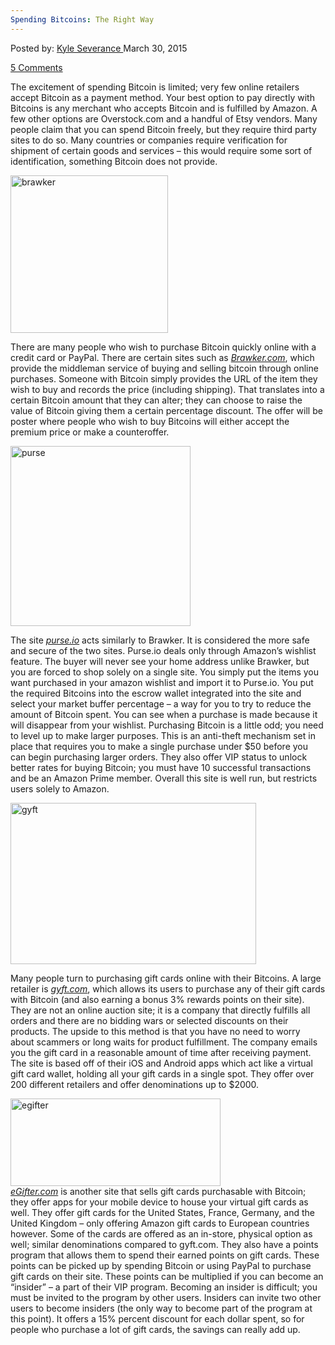 ```yaml
---
Spending Bitcoins: The Right Way
---
```

<article class="post-listing post-8287 post type-post status-publish format-standard has-post-thumbnail hentry category-deepdot-news tag-amazon tag-apple tag-bitcoin tag-spend tag-starbucks tag-walmart">
<div class="post-inner">
<span>Posted by: <a href="https://www.deepdotweb.com/author/kyleseverance/" title="">Kyle Severance </a></span>
<span>March 30, 2015</span>

<span><a href="https://www.deepdotweb.com/2015/03/30/how-to-spend-bitcoin-at-amazon-starbucks-apple-and-walmart/#comments">5 Comments</a></span>
</p>
<div class="clear"></div>
<div class="entry">
<p>The excitement of spending Bitcoin is limited; very few online retailers accept Bitcoin as a payment method. Your best option to pay directly with Bitcoins is any merchant who accepts Bitcoin and is fulfilled by Amazon. A few other options are Overstock.com and a handful of Etsy vendors. Many people claim that you can spend Bitcoin freely, but they require third party sites to do so. Many countries or companies require verification for shipment of certain goods and services &#8211; this would require some sort of identification, something Bitcoin does not provide.</p>
<p><a href="/imgs/2014/12/brawker.png"><img class="aligncenter  wp-image-8669" src="https://www.deepdotweb.com/wp-content/uploads/2014/12/brawker.png" alt="brawker" width="252" height="252" srcset="https://www.deepdotweb.com/wp-content/uploads/2014/12/brawker.png 400w, https://www.deepdotweb.com/wp-content/uploads/2014/12/brawker-150x150.png 150w, https://www.deepdotweb.com/wp-content/uploads/2014/12/brawker-300x300.png 300w, https://www.deepdotweb.com/wp-content/uploads/2014/12/brawker-55x55.png 55w, https://www.deepdotweb.com/wp-content/uploads/2014/12/brawker-50x50.png 50w" sizes="(max-width: 252px) 100vw, 252px"/></a></p>
<p>There are many people who wish to purchase Bitcoin quickly online with a credit card or PayPal. There are certain sites such as <a href="https://brawker.com/"><em>Brawker.com</em></a>, which provide the middleman service of buying and selling bitcoin through online purchases. Someone with Bitcoin simply provides the URL of the item they wish to buy and records the price (including shipping). That translates into a certain Bitcoin amount that they can alter; they can choose to raise the value of Bitcoin giving them a certain percentage discount. The offer will be poster where people who wish to buy Bitcoins will either accept the premium price or make a counteroffer.</p>
<p><a href="/imgs/2014/12/purse.png"><img class="aligncenter size-full wp-image-8670" src="https://www.deepdotweb.com/wp-content/uploads/2014/12/purse.png" alt="purse" width="288" height="288" srcset="https://www.deepdotweb.com/wp-content/uploads/2014/12/purse.png 288w, https://www.deepdotweb.com/wp-content/uploads/2014/12/purse-150x150.png 150w, https://www.deepdotweb.com/wp-content/uploads/2014/12/purse-55x55.png 55w, https://www.deepdotweb.com/wp-content/uploads/2014/12/purse-50x50.png 50w" sizes="(max-width: 288px) 100vw, 288px"/></a></p>
<p>The site <a href="https://purse.io/"><em>purse.io</em></a> acts similarly to Brawker. It is considered the more safe and secure of the two sites. Purse.io deals only through Amazon’s wishlist feature. The buyer will never see your home address unlike Brawker, but you are forced to shop solely on a single site. You simply put the items you want purchased in your amazon wishlist and import it to Purse.io. You put the required Bitcoins into the escrow wallet integrated into the site and select your market buffer percentage &#8211; a way for you to try to reduce the amount of Bitcoin spent. You can see when a purchase is made because it will disappear from your wishlist. Purchasing Bitcoin is a little odd; you need to level up to make larger purposes. This is an anti-theft mechanism set in place that requires you to make a single purchase under $50 before you can begin purchasing larger orders. They also offer VIP status to unlock better rates for buying Bitcoin; you must have 10 successful transactions and be an Amazon Prime member. Overall this site is well run, but restricts users solely to Amazon.</p>
<p><a href="/imgs/2014/12/gyft.jpg"><img class="aligncenter  wp-image-8671" src="https://www.deepdotweb.com/wp-content/uploads/2014/12/gyft.jpg" alt="gyft" width="393" height="258" srcset="https://www.deepdotweb.com/wp-content/uploads/2014/12/gyft.jpg 610w, https://www.deepdotweb.com/wp-content/uploads/2014/12/gyft-300x197.jpg 300w" sizes="(max-width: 393px) 100vw, 393px"/></a></p>
<p>Many people turn to purchasing gift cards online with their Bitcoins. A large retailer is <a href="http://www.gyft.com/"><em>gyft.com</em></a>, which allows its users to purchase any of their gift cards with Bitcoin (and also earning a bonus 3% rewards points on their site). They are not an online auction site; it is a company that directly fulfills all orders and there are no bidding wars or selected discounts on their products. The upside to this method is that you have no need to worry about scammers or long waits for product fulfillment. The company emails you the gift card in a reasonable amount of time after receiving payment. The site is based off of their iOS and Android apps which act like a virtual gift card wallet, holding all your gift cards in a single spot. They offer over 200 different retailers and offer denominations up to $2000.</p>
<p><a href="/imgs/2014/12/egifter.png"><img class="aligncenter size-full wp-image-8672" src="https://www.deepdotweb.com/wp-content/uploads/2014/12/egifter.png" alt="egifter" width="336" height="140" srcset="https://www.deepdotweb.com/wp-content/uploads/2014/12/egifter.png 336w, https://www.deepdotweb.com/wp-content/uploads/2014/12/egifter-300x125.png 300w" sizes="(max-width: 336px) 100vw, 336px"/></a><br/>
<a href="https://www.egifter.com/"><em>eGifter.com</em></a> is another site that sells gift cards purchasable with Bitcoin; they offer apps for your mobile device to house your virtual gift cards as well. They offer gift cards for the United States, France, Germany, and the United Kingdom &#8211; only offering Amazon gift cards to European countries however. Some of the cards are offered as an in-store, physical option as well; similar denominations compared to gyft.com. They also have a points program that allows them to spend their earned points on gift cards. These points can be picked up by spending Bitcoin or using PayPal to purchase gift cards on their site. These points can be multiplied if you can become an “insider” &#8211; a part of their VIP program. Becoming an insider is difficult; you must be invited to the program by other users. Insiders can invite two other users to become insiders (the only way to become part of the program at this point). It offers a 15% percent discount for each dollar spent, so for people who purchase a lot of gift cards, the savings can really add up.</p>
</div>
<span style="display:none"><a href="https://www.deepdotweb.com/tag/amazon/" rel="tag">amazon</a> <a href="https://www.deepdotweb.com/tag/apple/" rel="tag">apple</a> <a href="https://www.deepdotweb.com/tag/bitcoin/" rel="tag">bitcoin</a> <a href="https://www.deepdotweb.com/tag/spend/" rel="tag">spend</a> <a href="https://www.deepdotweb.com/tag/starbucks/" rel="tag">starbucks</a> <a href="https://www.deepdotweb.com/tag/walmart/" rel="tag">walmart</a></span> <span style="display:none" class="updated">2015-03-30</span>
<div style="display:none" class="vcard author" itemprop="author" itemscope itemtype="http://schema.org/Person"><strong class="fn" itemprop="name"><a href="https://www.deepdotweb.com/author/kyleseverance/" title="Posts by Kyle Severance" rel="author">Kyle Severance</a></strong></div>
</div>
</article>

